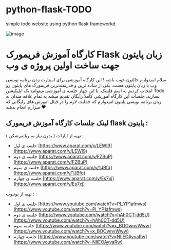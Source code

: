 # python-flask-TODO
simple todo website using python flask frameworkd.

![image](https://github.com/nikzad-avasam/python-flask-TODO/assets/13311003/d262295a-92f3-480a-a5f2-f5cb33f4d503)

# کارگاه آموزش فریمورک Flask زبان پایتون جهت ساخت اولین پروژه ی وب

سلام امیدوارم حالتون خوب باشه ! این کارگاه آموزشی برای استارت زدن برنامه نویسی وب با زبان پایتون هست. یکی از ساده ترین و قدرتمندترین فریمورک های پایتون رو انتخاب کردیم به اسم فلسک. با این چهار جلسه ی آموزشی میتوانید یک اپلیکیشن Todo بسازید.
جلسات این کارگاه آموزشی کاملا رایگان تقدیم میشه به تمام علاقه مندان به زبان برنامه نویسی پایتون
امیدوارم که حمایت لازم را در قبال اموزش های رایگانی که میزارم انجام بدهید ❤️

## لینک جلسات کارگاه آموزش فریمورک flask پایتون : 

تهیه از اپارات ( بدون نیاز به ویلتفرشکن )  : 

- جلسه ی اول [https://www.aparat.com/v/LEWI9](https://www.aparat.com/v/LEWI9)
- جلسه ی دوم [https://www.aparat.com/v/FZBuP](https://www.aparat.com/v/FZBuP) 
- جلسه ی سوم [https://www.aparat.com/v/1JBfq](https://www.aparat.com/v/1JBfq)  
- جلسه ی چهارم [https://www.aparat.com/v/Es7xj](https://www.aparat.com/v/Es7xj)  


تهیه از یوتیوب : 
- جلسه ی اول [https://www.youtube.com/watch?v=Pl_YP1afmws](https://www.youtube.com/watch?v=Pl_YP1afmws)
- جلسه ی دوم [https://www.youtube.com/watch?v=hAh0CT-dd5U](https://www.youtube.com/watch?v=hAh0CT-dd5U)
- جلسه سوم [https://www.youtube.com/watch?v=x_BOOwnvWww](https://www.youtube.com/watch?v=x_BOOwnvWww)
- جلسه چهارم [https://www.youtube.com/watch?v=NIIEOAyvaRw](https://www.youtube.com/watch?v=NIIEOAyvaRw)
